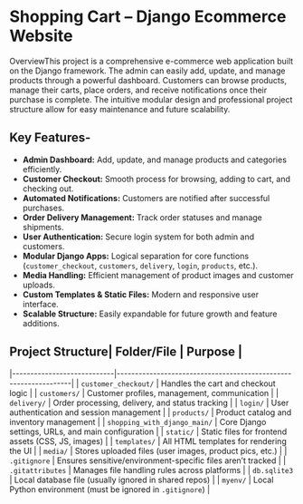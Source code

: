 # Shopping Cart – Django Ecommerce Website
OverviewThis project is a comprehensive e-commerce web application built on the Django framework. The admin can easily add, update, and manage products through a powerful dashboard. Customers can browse products, manage their carts, place orders, and receive notifications once their purchase is complete. The intuitive modular design and professional project structure allow for easy maintenance and future scalability.
## Key Features- 
- **Admin Dashboard:** Add, update, and manage products and categories efficiently.
- **Customer Checkout:** Smooth process for browsing, adding to cart, and checking out.
- **Automated Notifications:** Customers are notified after successful purchases.
- **Order Delivery Management:** Track order statuses and manage shipments.
- **User Authentication:** Secure login system for both admin and customers.
- **Modular Django Apps:** Logical separation for core functions (`customer_checkout`, `customers`, `delivery`, `login`, `products`, etc.).
- **Media Handling:** Efficient management of product images and customer uploads.
- **Custom Templates & Static Files:** Modern and responsive user interface.
- **Scalable Structure:** Easily expandable for future growth and feature additions.

## Project Structure| Folder/File                | Purpose                                                         |
|----------------------------|-----------------------------------------------------------------|
| `customer_checkout/`       | Handles the cart and checkout logic                             |
| `customers/`               | Customer profiles, management, communication                    |
| `delivery/`                | Order processing, delivery, and status tracking                 |
| `login/`                   | User authentication and session management                      |
| `products/`                | Product catalog and inventory management                        |
| `shopping_with_django_main/` | Core Django settings, URLs, and main configuration              |
| `static/`                  | Static files for frontend assets (CSS, JS, images)              |
| `templates/`               | All HTML templates for rendering the UI                         |
| `media/`                   | Stores uploaded files (user images, product pics, etc.)         |
| `.gitignore`               | Ensures sensitive/environment-specific files aren’t tracked      |
| `.gitattributes`           | Manages file handling rules across platforms                    |
| `db.sqlite3`               | Local database file (usually ignored in shared repos)           |
| `myenv/`                   | Local Python environment (must be ignored in `.gitignore`)      |

